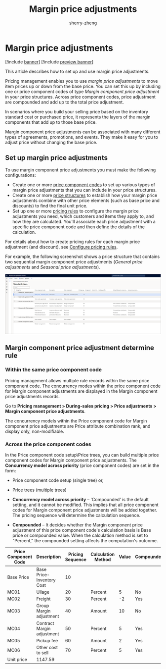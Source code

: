 ﻿---
title: Margin price adjustments
description: This article describes how to set up and use margin price adjustments.
author: sherry-zheng
ms.author: chuzheng
ms.reviewer: kamaybac
ms.search.form: GUPPriceComponentCode, GUPPriceComponentCodeSetup, GUPPricingTree, RetailPeriodicDiscount, GUPParameters
ms.topic: how-to
ms.date: 04/03/2023
audience: Application User
ms.search.region: Global
ms.custom: bap-template
---

# Margin price adjustments

[!include [banner](../includes/banner.md)]
[!include [preview banner](../includes/preview-banner.md)]
<!-- KFM: Preview until further notice -->

This article describes how to set up and use margin price adjustments.

Pricing management enables you to use *margin price adjustments* to move item prices up or down from the base price. You can set this up by including one or price component codes of type *Margin component price adjustment* in your price structures. Across price component codes, price adjustment are compounded and add up to the total price adjustment. <!-- KFM: Do we *always* compound these? -->

In scenarios where you build your selling price based on the inventory standard cost or purchased price, it represents the layers of the margin components that add up to those base price. <!-- KFM: This isn't clear. Please revise. -->

Margin component price adjustments can be associated with many different types of agreements, promotions, and events. They make it easy for you to adjust price without changing the base price.

## Set up margin price adjustments

To use margin component price adjustments you must make the following configurations:

- Create one or more [price component codes](price-component-code.md) to set up various types of margin price adjustments that you can include in your price structures.
- Create one or more [price structures](price-structure-overview.md) to establish how your margin price adjustments combine with other price elements (such as base price and discounts) to find the final unit price.
- Set up one or more [pricing rules](price-rules.md) to configure the margin price adjustments you need, which customers and items they apply to, and how they are calculated. You'll associate each price adjustment with a specific price component code and then define the details of the calculation.

For details about how to create pricing rules for each margin price adjustment (and discount), see [Configure pricing rules](price-rules.md).

For example, the following screenshot shows a price structure that contains two sequential margin component price adjustments (*General price adjustments* and *Seasonal price adjustments*).

[<img src="media/price-component-code-setup.png" alt="The Price component code setup page." title="The Price component code setup page" width="720" />](media/price-component-code-setup.png#lightbox)

## Margin component price adjustment determine rule

### Within the same price component code

Pricing management allows multiple rule records within the same price component code. The concurrency modes within the price component code for Margin component adjustments are displayed in the Margin component price adjustments records.

Go to **Pricing management \> During-sales pricing \> Price adjustments \> Margin component price adjustments**.

The concurrency models within the Price component code for Margin component price adjustments are Price attribute combination rank, and display only, non-modifiable.

### Across the price component codes

In the Price component code setup\\Price trees, you can build multiple price component codes for Margin component price adjustments. The **Concurrency model across priority** (price component codes) are set in the form:

- Price component code setup (single tree) or,
- Price trees (multiple trees)

- **Concurrency model across priority** – 'Compounded' is the default setting, and it cannot be modified. This implies that all price component codes for Margin component price adjustments will be added together. The pricing sequence will determine the calculation sequence.
- **Compounded** – It decides whether the Margin component price adjustment of this price component code's calculation basis is Base price or compounded value. When the calculation method is set to "Percent," the compounded setting affects the computation's outcome.

| Price Component Code | Description | Pricing Sequence | Calculation Method | Value | Compounded | Calculated Value |
|---|---|---|---|---|---|---|
| Base Price | Base Price- Inventory Cost | 10 |   |   |   | 1000.00 |
| MC01 | Ullage | 20 | Percent | 5 | No | 50.00 |
| MC02 | Freight | 30 | Percent | -2 | Yes | -21.00 |
| MC03 | Group Margin adjustment | 40 | Amount | 10 | No | 10.00 |
| MC04 | Contract Margin adjustment | 50 | Percent | 5 | Yes | 51.95 |
| MC05 | Pickup fee | 60 | Amount | 2 | Yes | 2.00 |
| MC06 | Other cost to sell | 70 | Percent | 5 | Yes | 54.64 |
| Unit price | 1147.59 |  |  |  |  |  |

